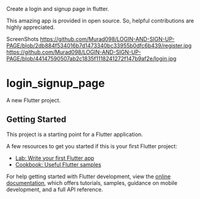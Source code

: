 Create a login and signup page in flutter.

This amazing app is provided in open source. So, helpful contributions are highly appreciated.

ScreenShots
https://github.com/Murad098/LOGIN-AND-SIGN-UP-PAGE/blob/2db884f534016b7d1473340bc33955b0dfc6b439/register.jpg     https://github.com/Murad098/LOGIN-AND-SIGN-UP-PAGE/blob/44147590507ab2c1835f1118241272f147b9af2e/login.jpg


# login_signup_page

A new Flutter project.

## Getting Started

This project is a starting point for a Flutter application.

A few resources to get you started if this is your first Flutter project:

- [Lab: Write your first Flutter app](https://docs.flutter.dev/get-started/codelab)
- [Cookbook: Useful Flutter samples](https://docs.flutter.dev/cookbook)

For help getting started with Flutter development, view the
[online documentation](https://docs.flutter.dev/), which offers tutorials,
samples, guidance on mobile development, and a full API reference.




